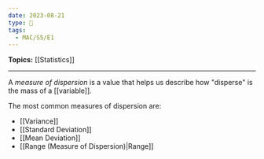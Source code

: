 ```yaml
---
date: 2023-08-21
type: 🧠
tags:
  - MAC/S5/E1
---
```


**Topics:** [[Statistics]]

---

A _measure of dispersion_ is a value that helps us describe how "disperse" is the mass of a [[variable]].

The most common measures of dispersion are:

- [[Variance]]
- [[Standard Deviation]]
- [[Mean Deviation]]
- [[Range (Measure of Dispersion)|Range]]
